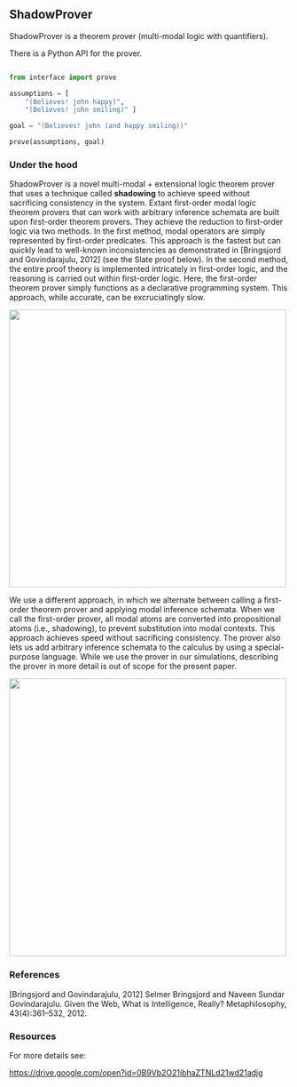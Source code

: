 
## ShadowProver
ShadowProver is a theorem prover (multi-modal logic with quantifiers). 

There is a Python API for the prover. 

```python

from interface import prove

assumptions = [
    "(Believes! john happy)", 
    "(Believes! john smiling)" ]

goal = "(Believes! john (and happy smiling))"

prove(assumptions, goal)

```

### Under the hood

ShadowProver is a novel multi-modal + extensional logic theorem prover that uses a technique called **shadowing** to achieve speed without sacrificing consistency in the system. Extant first-order modal logic theorem provers that can work with arbitrary inference schemata are built upon first-order theorem provers. They achieve the reduction to first-order logic via two methods.
In the first method, modal operators are simply represented by first-order predicates. This approach is the fastest but can quickly lead to well-known inconsistencies as demonstrated
in [Bringsjord and Govindarajulu, 2012] (see the Slate proof below). In the second
method, the entire proof theory is implemented intricately
in first-order logic, and the reasoning is carried out
within first-order logic. Here, the first-order theorem prover
simply functions as a declarative programming system. This
approach, while accurate, can be excruciatingly slow.

<img align="middle" width="500px" src="https://raw.githubusercontent.com/naveensundarg/prover/master/docs/inconsistency.png"/>



We use
a different approach, in which we alternate between calling
a first-order theorem prover and applying modal inference
schemata. When we call the first-order prover, all modal
atoms are converted into propositional atoms (i.e., shadowing),
to prevent substitution into modal contexts. This approach
achieves speed without sacrificing consistency. The
prover also lets us add arbitrary inference schemata to the
calculus by using a special-purpose language. While we use
the prover in our simulations, describing the prover in more
detail is out of scope for the present paper.

<img align="middle" width="500px" src="https://raw.githubusercontent.com/naveensundarg/prover/master/docs/concept.png"/>

 

### References

[Bringsjord and Govindarajulu, 2012] Selmer Bringsjord and
Naveen Sundar Govindarajulu. Given the Web, What is
Intelligence, Really? Metaphilosophy, 43(4):361–532, 2012.


### Resources
For more details see:

https://drive.google.com/open?id=0B9Vb2O21ibhaZTNLd21wd21adjg
